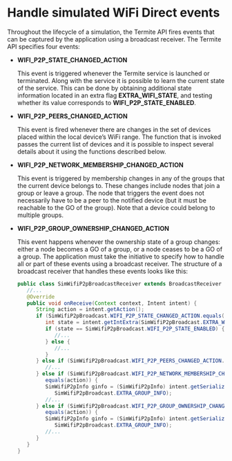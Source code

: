 # Handle simulated WiFi Direct events
Throughout the lifecycle of a simulation, the Termite API fires events that can be captured by the
application using a broadcast receiver. The Termite API specifies four events:

* **WIFI_P2P_STATE_CHANGED_ACTION**

   This event is triggered whenever the Termite service is launched or terminated. Along with the
service it is possible to learn the current state of the service. This can be done by obtaining
additional state information located in an extra flag **EXTRA_WIFI_STATE**, and testing whether its
value corresponds to **WIFI_P2P_STATE_ENABLED**.

* **WIFI_P2P_PEERS_CHANGED_ACTION**

   This event is fired whenever there are changes in the set of devices placed within the local
device’s WiFi range. The function that is invoked passes the current list of devices and it is
possible to inspect several details about it using the functions described below.

* **WIFI_P2P_NETWORK_MEMBERSHIP_CHANGED_ACTION**

   This event is triggered by membership changes in any of the groups that the current device
belongs to. These changes include nodes that join a group or leave a group. The node that triggers
the event does not necessarily have to be a peer to the notified device (but it must be reachable to
the GO of the group). Note that a device could belong to multiple groups.

* **WIFI_P2P_GROUP_OWNERSHIP_CHANGED_ACTION**

   This event happens whenever the ownership state of a group changes: either a node becomes a
GO of a group, or a node ceases to be a GO of a group.
The application must take the initiative to specify how to handle all or part of these events using a
broadcast receiver. The structure of a broadcast receiver that handles these events looks like this:

   ```java
   public class SimWifiP2pBroadcastReceiver extends BroadcastReceiver {
      //...
      @Override
      public void onReceive(Context context, Intent intent) {
         String action = intent.getAction();
         if (SimWifiP2pBroadcast.WIFI_P2P_STATE_CHANGED_ACTION.equals(action)) {
            int state = intent.getIntExtra(SimWifiP2pBroadcast.EXTRA_WIFI_STATE, - 1);
            if (state == SimWifiP2pBroadcast.WIFI_P2P_STATE_ENABLED) {
               //...
            } else {
               //...
            }
         } else if (SimWifiP2pBroadcast.WIFI_P2P_PEERS_CHANGED_ACTION.equals(action)) {
            //...
         } else if (SimWifiP2pBroadcast.WIFI_P2P_NETWORK_MEMBERSHIP_CHANGED_ACTION.
            equals(action)) {
            SimWifiP2pInfo ginfo = (SimWifiP2pInfo) intent.getSerializableExtra(
               SimWifiP2pBroadcast.EXTRA_GROUP_INFO);
            //...
         } else if (SimWifiP2pBroadcast.WIFI_P2P_GROUP_OWNERSHIP_CHANGED_ACTION.
            equals(action)) {
            SimWifiP2pInfo ginfo = (SimWifiP2pInfo) intent.getSerializableExtra(
               SimWifiP2pBroadcast.EXTRA_GROUP_INFO);
            //...
         }
      }
   }
   ```